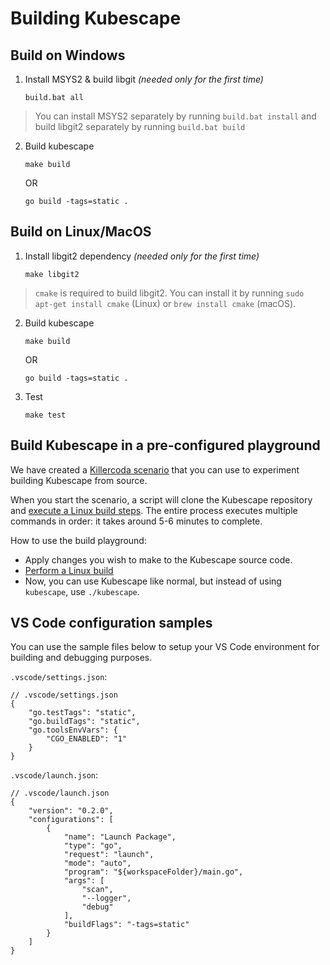 # Building Kubescape

## Build on Windows

1. Install MSYS2 & build libgit _(needed only for the first time)_

    ```
    build.bat all
    ```

> You can install MSYS2 separately by running `build.bat install` and build libgit2 separately by running `build.bat build`

2. Build kubescape

    ```
    make build
    ```

    OR 

    ```
    go build -tags=static .
    ```


## Build on Linux/MacOS

1. Install libgit2 dependency _(needed only for the first time)_
   
    ```
    make libgit2
    ```

> `cmake` is required to build libgit2. You can install it by running `sudo apt-get install cmake` (Linux) or `brew install cmake` (macOS).

2. Build kubescape

    ```
    make build
    ```

    OR 

    ```
    go build -tags=static .
    ```

3. Test

    ```
    make test
    ```

## Build Kubescape in a pre-configured playground

We have created a [Killercoda scenario](https://killercoda.com/suhas-gumma/scenario/kubescape-build-for-development) that you can use to experiment building Kubescape from source.

When you start the scenario, a script will clone the Kubescape repository and [execute a Linux build steps](https://github.com/kubescape/kubescape#build-on-linuxmacos).  The entire process executes multiple commands in order: it takes around 5-6 minutes to complete.

How to use the build playground:

* Apply changes you wish to make to the Kubescape source code. 
* [Perform a Linux build](#build-on-linuxmacos)
* Now, you can use Kubescape like normal, but instead of using `kubescape`, use `./kubescape`.

## VS Code configuration samples

You can use the sample files below to setup your VS Code environment for building and debugging purposes.

`.vscode/settings.json`:

```json5
// .vscode/settings.json
{
    "go.testTags": "static",
    "go.buildTags": "static",
    "go.toolsEnvVars": {
        "CGO_ENABLED": "1"
    }
}
```

`.vscode/launch.json`:

```json5
// .vscode/launch.json
{
    "version": "0.2.0",
    "configurations": [
        {
            "name": "Launch Package",
            "type": "go",
            "request": "launch",
            "mode": "auto",
            "program": "${workspaceFolder}/main.go",
            "args": [
                "scan",
                "--logger",
                "debug"
            ],
            "buildFlags": "-tags=static"
        }
    ]
}
```

